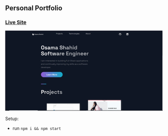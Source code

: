 ## Personal Portfolio

### [Live Site](https://jsmasterypro.com)

![Portfolio Website](public/images/website-live.png)

Setup:
- run ```npm i && npm start```
